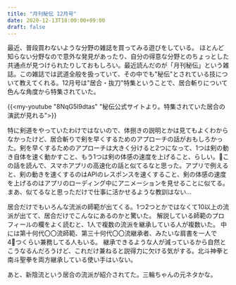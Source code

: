 ```yaml
---
title: "月刊秘伝 12月号"
date: 2020-12-13T18:00:00+09:00
draft: false
---
```


最近、普段買わないような分野の雑誌を買ってみる遊びをしている。
ほとんど知らない分野なので意外な発見があったり、自分の得意な分野とのちょっとした共通点が見つけられたりしておもしろい。最近読んだのが「月刊秘伝」という雑誌。この雑誌では武道全般を扱っていて、その中でも"秘伝"とされている技について教えてくれる。12月号は"居合・抜刀"特集ということで、居合斬りについて色んな角度から特集されていた。

{{<my-youtube "8NqG5l9dtas" "秘伝公式サイトより。特集されていた居合の演武が見れる">}}
<!-- {{<youtube "8NqG5l9dtas">}} -->

特に剣道をやっていたわけではないので、体捌きの説明とかは見てもよくわからなかったけど、居合斬りで剣を早くするためのアプローチの話がおもしろかった。剣を早くするためのアプローチは大きく分けると2つになって、1つは剣の動き自体を速く動かすこと、もう1つは剣の体感の速度を上げること、らしい。この話を読んで、スマホアプリの高速化の話と似てるなと思った。アプリで例えると、剣の動きを速くするのはAPIのレスポンスを速くすること、剣の体感の速度を上げるのはアプリのローディング中にアニメーションを見せることに似てる。まあ、似てるなと思っただけで仕事に活かせるような教訓はない…

居合だけでもいろんな流派の師範が出てくる。1つ2つとかではなくて10以上の流派が出てて、居合だけでこんなにあるのかと驚いた。
解説している師範のプロフィールの欄をよく読むと、1人で複数の流派を継承している人が複数いた。
中には第十何代〇〇流師範、第三十何代〇〇流継承者、みたいな肩書を一人で4つくらい兼務してる人もいる。
継承できるような人が減っているから自然とこうなるんだろうけど、これだけ兼ねると説得力に欠ける気がする。北斗神拳と南斗聖拳を両方継承している使い手はいない。

あと、新陰流という居合の流派が紹介されてた。三輪ちゃんの元ネタかな。